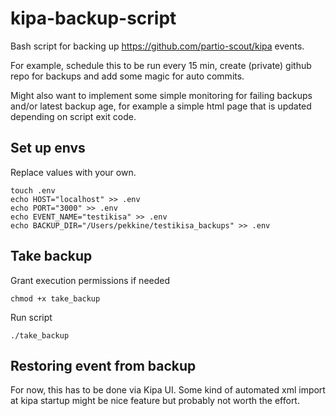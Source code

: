 # kipa-backup-script

Bash script for backing up https://github.com/partio-scout/kipa events.

For example, schedule this to be run every 15 min, create (private) github repo for backups and add some magic for auto commits. 

Might also want to implement some simple monitoring for failing backups and/or latest backup age, for example a simple html page that is updated depending on script exit code.

## Set up envs

Replace values with your own.

```
touch .env
echo HOST="localhost" >> .env
echo PORT="3000" >> .env
echo EVENT_NAME="testikisa" >> .env
echo BACKUP_DIR="/Users/pekkine/testikisa_backups" >> .env
```

## Take backup

Grant execution permissions if needed

`chmod +x take_backup`

Run script

`./take_backup`

## Restoring event from backup

For now, this has to be done via Kipa UI. Some kind of automated xml import at kipa startup might be nice feature but probably not worth the effort.
